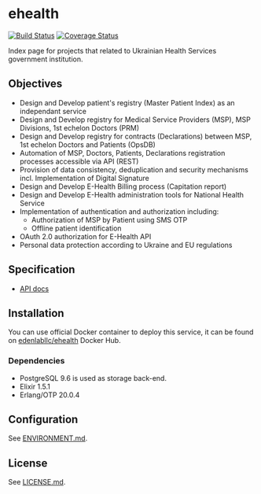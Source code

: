 # ehealth

[![Build Status](https://travis-ci.org/edenlabllc/ehealth.api.svg?branch=master)](https://travis-ci.org/edenlabllc/ehealth.api) [![Coverage Status](https://coveralls.io/repos/github/edenlabllc/ehealth.api/badge.svg?branch=master)](https://coveralls.io/github/edenlabllc/ehealth.api?branch=master)

Index page for projects that related to Ukrainian Health Services government institution.

## Objectives
* Design and Develop patient's registry (Master Patient Index) as an independant service
* Design and Develop registry for Medical Service Providers (MSP), MSP Divisions, 1st echelon Doctors (PRM)
* Design and Develop registry for contracts (Declarations) between MSP, 1st echelon Doctors and Patients (OpsDB)
* Automation of MSP, Doctors, Patients, Declarations registration processes accessible via API (REST)
* Provision of data consistency, deduplication and security mechanisms incl. Implementation of Digital Signature
* Design and Develop E-Health Billing process (Capitation report)
* Design and Develop E-Health administration tools for National Health Service
* Implementation of authentication and authorization including:
  * Authorization of MSP by Patient using SMS OTP
  * Offline patient identification
* OAuth 2.0 authorization for E-Health API
* Personal data protection according to Ukraine and EU regulations

## Specification

- [API docs](http://docs.uaehealthapi.apiary.io/#reference/public.-medical-service-provider-integration-layer)

## Installation

You can use official Docker container to deploy this service, it can be found on [edenlabllc/ehealth](https://hub.docker.com/r/edenlabllc/ehealth/) Docker Hub.

### Dependencies

- PostgreSQL 9.6 is used as storage back-end.
- Elixir 1.5.1
- Erlang/OTP 20.0.4

## Configuration

See [ENVIRONMENT.md](docs/ENVIRONMENT.md).

## License

See [LICENSE.md](LICENSE.md).
